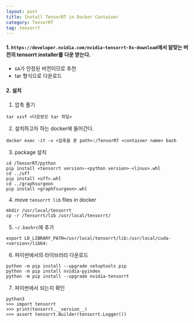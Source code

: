 ```yaml
---
layout: post
title: Install TensorRT in Docker Container
category: TensorRT
tag: tensorrt
---
```



#### 1. `https://developer.nvidia.com/nvidia-tensorrt-8x-download`에서 알맞는 버전의 tensorrt installer를 다운 받는다.

- `GA`가 안정된 버전이므로 추천
- tar 형식으로 다운로드

#### 2. 설치

1. 압축 풀기

```
tar xzvf <다운받은 tar 파일>
```

2. 설치하고자 하는 docker에 들어간다. 
```
docker exec -it -v <압축을 푼 path>:/TensorRT <container name> bash
```

3. package 설치
```
cd /TensorRT/python
pip install <tensorrt version>-<python version>-<linux>.whl
cd ../uff
pip install <uff>.whl
cd ../graphsurgeon
pip install <graphfsurgeon>.whl
```

4. move `tensorrt lib` files in docker
```
mkdir /usr/local/tensorrt
cp -r /Tensorrt/lib /usr/local/tensorrt/
```

5. `~/.bashrc`에 추가
```
export LD_LIBRARY_PATH=/usr/local/tensorrt/lib:/usr/local/cuda-<version>/lib64:
```

6. 파이썬에서의 라이브러리 다운로드
```
python -m pip install --upgrade setuptools pip
python -m pip install nvidia-pyindex
python -m pip install --upgrade nvidia-tensorrt
```

7. 파이썬에서 되는지 확인
```
python3
>>> import tensorrt
>>> print(tensorrt.__version__)
>>> assert tensorrt.Builder(tensorrt.Logger())
```